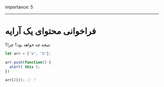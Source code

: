 importance: 5

---

# فراخوانی محتوای یک آرایه

نتیجه چه خواهد بود؟ چرا؟

```js
let arr = ["a", "b"];

arr.push(function() {
  alert( this );
})

arr[2](); // ?
```
